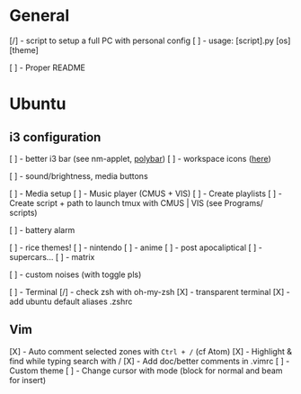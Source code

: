 # General

[/] - script to setup a full PC with personal config
    [ ] - usage: [script].py [os] [theme]

[ ] - Proper README


# Ubuntu

## i3 configuration
[ ] - better i3 bar (see nm-applet, [polybar](https://github.com/polybar/polybar))
    [ ] - workspace icons ([here](https://fontawesome.com))

[ ] - sound/brightness, media buttons

[ ] - Media setup
  [ ] - Music player (CMUS + VIS)
    [ ] - Create playlists
    [ ] - Create script + path to launch tmux with CMUS | VIS
          (see Programs/ scripts)

[ ] - battery alarm

[ ] - rice themes!
    [ ] - nintendo
    [ ] - anime
    [ ] - post apocaliptical
    [ ] - supercars...
    [ ] - matrix

[ ] - custom noises (with toggle pls)

[ ] - Terminal
    [/] - check zsh with oh-my-zsh
    [X] - transparent terminal
    [X] - add ubuntu default aliases .zshrc

## Vim
[X] - Auto comment selected zones with `Ctrl + /` (cf Atom)
[X] - Highlight & find while typing search with /
[X] - Add doc/better comments in .vimrc
[ ] - Custom theme
[ ] - Change cursor with mode (block for normal and beam for insert)

